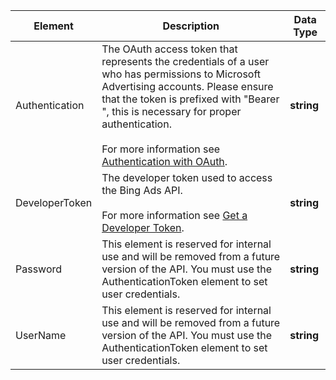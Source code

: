 |Element|Description|Data Type|
|-----------|---------------|-------------|
|Authentication|The OAuth access token that represents the credentials of a user who has permissions to Microsoft Advertising accounts. Please ensure that the token is prefixed with "Bearer ", this is necessary for proper authentication.<br/><br/>For more information see [Authentication with OAuth](../../guides/authentication-oauth.md).|**string**|
|DeveloperToken|The developer token used to access the Bing Ads API.<br/><br/>For more information see [Get a Developer Token](../../guides/get-started.md#get-developer-token).|**string**|
|Password|This element is reserved for internal use and will be removed from a future version of the API. You must use the AuthenticationToken element to set user credentials.|**string**|
|UserName|This element is reserved for internal use and will be removed from a future version of the API. You must use the AuthenticationToken element to set user credentials.|**string**|
